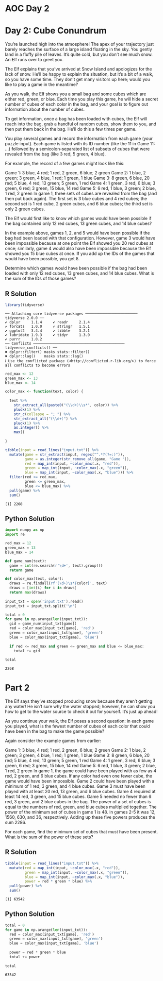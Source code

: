 # AOC Day 2

# Day 2: Cube Conundrum

You’re launched high into the atmosphere! The apex of your trajectory
just barely reaches the surface of a large island floating in the sky.
You gently land in a fluffy pile of leaves. It’s quite cold, but you
don’t see much snow. An Elf runs over to greet you.

The Elf explains that you’ve arrived at Snow Island and apologizes for
the lack of snow. He’ll be happy to explain the situation, but it’s a
bit of a walk, so you have some time. They don’t get many visitors up
here; would you like to play a game in the meantime?

As you walk, the Elf shows you a small bag and some cubes which are
either red, green, or blue. Each time you play this game, he will hide a
secret number of cubes of each color in the bag, and your goal is to
figure out information about the number of cubes.

To get information, once a bag has been loaded with cubes, the Elf will
reach into the bag, grab a handful of random cubes, show them to you,
and then put them back in the bag. He’ll do this a few times per game.

You play several games and record the information from each game (your
puzzle input). Each game is listed with its ID number (like the 11 in
Game 11: …) followed by a semicolon-separated list of subsets of cubes
that were revealed from the bag (like 3 red, 5 green, 4 blue).

For example, the record of a few games might look like this:

Game 1: 3 blue, 4 red; 1 red, 2 green, 6 blue; 2 green Game 2: 1 blue, 2
green; 3 green, 4 blue, 1 red; 1 green, 1 blue Game 3: 8 green, 6 blue,
20 red; 5 blue, 4 red, 13 green; 5 green, 1 red Game 4: 1 green, 3 red,
6 blue; 3 green, 6 red; 3 green, 15 blue, 14 red Game 5: 6 red, 1 blue,
3 green; 2 blue, 1 red, 2 green In game 1, three sets of cubes are
revealed from the bag (and then put back again). The first set is 3 blue
cubes and 4 red cubes; the second set is 1 red cube, 2 green cubes, and
6 blue cubes; the third set is only 2 green cubes.

The Elf would first like to know which games would have been possible if
the bag contained only 12 red cubes, 13 green cubes, and 14 blue cubes?

In the example above, games 1, 2, and 5 would have been possible if the
bag had been loaded with that configuration. However, game 3 would have
been impossible because at one point the Elf showed you 20 red cubes at
once; similarly, game 4 would also have been impossible because the Elf
showed you 15 blue cubes at once. If you add up the IDs of the games
that would have been possible, you get 8.

Determine which games would have been possible if the bag had been
loaded with only 12 red cubes, 13 green cubes, and 14 blue cubes. What
is the sum of the IDs of those games?

## R Solution

``` r
library(tidyverse)
```

    ── Attaching core tidyverse packages ──────────────────────── tidyverse 2.0.0 ──
    ✔ dplyr     1.1.4     ✔ readr     2.1.4
    ✔ forcats   1.0.0     ✔ stringr   1.5.1
    ✔ ggplot2   3.4.4     ✔ tibble    3.2.1
    ✔ lubridate 1.9.3     ✔ tidyr     1.3.0
    ✔ purrr     1.0.2     
    ── Conflicts ────────────────────────────────────────── tidyverse_conflicts() ──
    ✖ dplyr::filter() masks stats::filter()
    ✖ dplyr::lag()    masks stats::lag()
    ℹ Use the conflicted package (<http://conflicted.r-lib.org/>) to force all conflicts to become errors

``` r
red_max <- 12
green_max <- 13
blue_max <- 14

color_max <- function(text, color) {
  
  text %>%
    str_extract_all(paste0("(\\d+)\\s*", color)) %>%
    pluck(1) %>%
    str_c(collapse = "; ") %>%
    str_extract_all("(\\d+)") %>%
    pluck(1) %>%
    as.integer() %>%
    max()
  
}

tibble(input = read_lines("input.txt")) %>% 
  mutate(game = str_extract(input, regex("^.*?(?=:)")),
         game = as.integer(str_remove_all(game, "Game ")),
         red = map_int(input, ~color_max(.x, "red")),
         green = map_int(input, ~color_max(.x, "green")),
         blue = map_int(input, ~color_max(.x, "blue"))) %>%
  filter(red <= red_max,
         green <= green_max,
         blue <= blue_max) %>%
  pull(game) %>%
  sum()
```

    [1] 2268

## Python Solution

``` python
import numpy as np
import re

red_max = 12
green_max = 13
blue_max = 14

def game_num(text):
  game = int(re.search(r'\d+', text).group())
  return game

def color_max(text, color):
  draws = re.findall(rf'(\d+)\s*{color}', text)
  draws = [int(i) for i in draws]
  return max(draws)
  
input_txt = open('input.txt').read()
input_txt = input_txt.split('\n')

total = 0
for game in np.arange(len(input_txt)):
  gid = game_num(input_txt[game])
  red = color_max(input_txt[game], 'red')
  green = color_max(input_txt[game], 'green')
  blue = color_max(input_txt[game], 'blue')
  
  if red <= red_max and green <= green_max and blue <= blue_max:
    total += gid
    
total
```

    2268

# Part 2

The Elf says they’ve stopped producing snow because they aren’t getting
any water! He isn’t sure why the water stopped; however, he can show you
how to get to the water source to check it out for yourself. It’s just
up ahead!

As you continue your walk, the Elf poses a second question: in each game
you played, what is the fewest number of cubes of each color that could
have been in the bag to make the game possible?

Again consider the example games from earlier:

Game 1: 3 blue, 4 red; 1 red, 2 green, 6 blue; 2 green Game 2: 1 blue, 2
green; 3 green, 4 blue, 1 red; 1 green, 1 blue Game 3: 8 green, 6 blue,
20 red; 5 blue, 4 red, 13 green; 5 green, 1 red Game 4: 1 green, 3 red,
6 blue; 3 green, 6 red; 3 green, 15 blue, 14 red Game 5: 6 red, 1 blue,
3 green; 2 blue, 1 red, 2 green In game 1, the game could have been
played with as few as 4 red, 2 green, and 6 blue cubes. If any color had
even one fewer cube, the game would have been impossible. Game 2 could
have been played with a minimum of 1 red, 3 green, and 4 blue cubes.
Game 3 must have been played with at least 20 red, 13 green, and 6 blue
cubes. Game 4 required at least 14 red, 3 green, and 15 blue cubes. Game
5 needed no fewer than 6 red, 3 green, and 2 blue cubes in the bag. The
power of a set of cubes is equal to the numbers of red, green, and blue
cubes multiplied together. The power of the minimum set of cubes in game
1 is 48. In games 2-5 it was 12, 1560, 630, and 36, respectively. Adding
up these five powers produces the sum 2286.

For each game, find the minimum set of cubes that must have been
present. What is the sum of the power of these sets?

## R Solution

``` r
tibble(input = read_lines("input.txt")) %>%
  mutate(red = map_int(input, ~color_max(.x, "red")),
         green = map_int(input, ~color_max(.x, "green")),
         blue = map_int(input, ~color_max(.x, "blue")),
         power = red * green * blue) %>%
  pull(power) %>%
  sum()
```

    [1] 63542

## Python Solution

``` python
total = 0
for game in np.arange(len(input_txt)):
  red = color_max(input_txt[game], 'red')
  green = color_max(input_txt[game], 'green')
  blue = color_max(input_txt[game], 'blue')
  
  power = red * green * blue
  total += power
    
total
```

    63542
